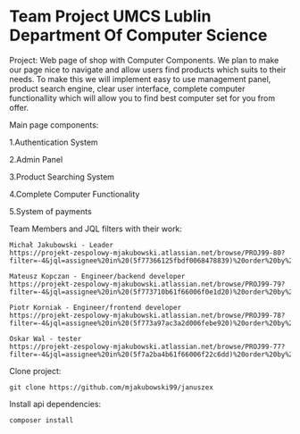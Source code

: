 # Team Project UMCS Lublin Department Of Computer Science  

Project: Web page of shop with Computer Components. We plan to make our page nice to navigate and allow users find products
which suits to their needs. To make this we will implement easy to use management panel, product search engine, clear user 
interface, complete computer functionallity which will allow you to find best computer set for you from offer.

Main page components:

   1.Authentication System

   2.Admin Panel 

   3.Product Searching System

   4.Complete Computer Functionality 

5.System of payments

Team Members and JQL filters with their work:

    Michał Jakubowski - Leader
    https://projekt-zespolowy-mjakubowski.atlassian.net/browse/PROJ99-80?filter=-4&jql=assignee%20in%20(5f77366125fbdf0068478839)%20order%20by%20created%20DESC

    Mateusz Kopczan - Engineer/backend developer
    https://projekt-zespolowy-mjakubowski.atlassian.net/browse/PROJ99-79?filter=-4&jql=assignee%20in%20(5f773710b61f66006f0e1d20)%20order%20by%20created%20DESC

    Piotr Korniak - Engineer/frontend developer
    https://projekt-zespolowy-mjakubowski.atlassian.net/browse/PROJ99-78?filter=-4&jql=assignee%20in%20(5f773a97ac3a2d006febe920)%20order%20by%20created%20DESC

    Oskar Wal - tester
    https://projekt-zespolowy-mjakubowski.atlassian.net/browse/PROJ99-77?filter=-4&jql=assignee%20in%20(5f7a2ba4b61f66006f22c6dd)%20order%20by%20created%20DESC


Clone project:
```
git clone https://github.com/mjakubowski99/januszex
```
Install api dependencies:
```
composer install
```
